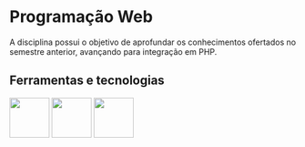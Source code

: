 # Programação Web  
A disciplina possui o objetivo de aprofundar os conhecimentos ofertados no semestre anterior, avançando para integração em PHP.

## Ferramentas e tecnologias
<img src="https://cdn.jsdelivr.net/gh/devicons/devicon@latest/icons/php/php-original.svg" width="70" height="70"/>
<img src="https://cdn.jsdelivr.net/gh/devicons/devicon@latest/icons/html5/html5-original.svg" width="70" height="70"/> <img src="https://cdn.jsdelivr.net/gh/devicons/devicon@latest/icons/css3/css3-original.svg" width="70" height="70" />
